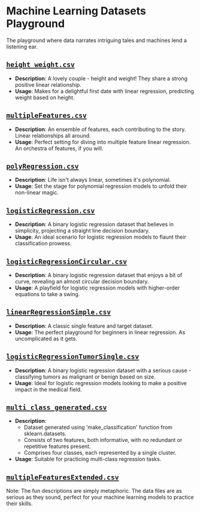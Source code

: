 # Machine Learning Datasets Playground

The playground where data narrates intriguing tales and machines lend a listening ear.

## [`height_weight.csv`](height_weight.csv)
- **Description**: A lovely couple - height and weight! They share a strong positive linear relationship.
- **Usage**: Makes for a delightful first date with linear regression, predicting weight based on height.

## [`multipleFeatures.csv`](multipleFeatures.csv)
- **Description**: An ensemble of features, each contributing to the story. Linear relationships all around.
- **Usage**: Perfect setting for diving into multiple feature linear regression. An orchestra of features, if you will.

## [`polyRegression.csv`](polyRegression.csv)
- **Description**: Life isn't always linear, sometimes it's polynomial. 
- **Usage**: Set the stage for polynomial regression models to unfold their non-linear magic.

## [`logisticRegression.csv`](logisticRegression.csv)
- **Description**: A binary logistic regression dataset that believes in simplicity, projecting a straight line decision boundary.
- **Usage**: An ideal scenario for logistic regression models to flaunt their classification prowess.

## [`logisticRegressionCircular.csv`](logisticRegressionCircular.csv)
- **Description**: A binary logistic regression dataset that enjoys a bit of curve, revealing an almost circular decision boundary.
- **Usage**: A playfield for logistic regression models with higher-order equations to take a swing.

## [`linearRegressionSimple.csv`](linearRegressionSimple.csv)
- **Description**: A classic single feature and target dataset.
- **Usage**: The perfect playground for beginners in linear regression. As uncomplicated as it gets.

## [`logisticRegressionTumorSingle.csv`](logisticRegressionTumorSingle.csv)
- **Description**: A binary logistic regression dataset with a serious cause - classifying tumors as malignant or benign based on size.
- **Usage**: Ideal for logistic regression models looking to make a positive impact in the medical field.

## [`multi_class_generated.csv`](multi_class_generated.csv)
- **Description**: 
    - Dataset generated using 'make_classification' function from sklearn.datasets.
    - Consists of two features, both informative, with no redundant or repetitive features present.
    - Comprises four classes, each represented by a single cluster.
- **Usage**: Suitable for practicing multi-class regression tasks.

## [`multipleFeaturesExtended.csv`](multipleFeaturesExtended.csv)



Note: The fun descriptions are simply metaphoric. The data files are as serious as they sound, perfect for your machine learning models to practice their skills.
